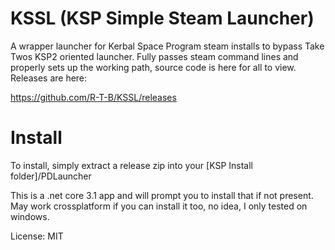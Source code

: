 # KSSL (KSP Simple Steam Launcher)
A wrapper launcher for Kerbal Space Program steam installs to bypass Take Twos KSP2 oriented launcher.  Fully passes steam command lines and properly sets up the working path, source code is here for all to view.  Releases are here:

https://github.com/R-T-B/KSSL/releases

# Install
To install, simply extract a release zip into your [KSP Install folder]/PDLauncher

This is a .net core 3.1 app and will prompt you to install that if not present.  May work crossplatform if you can install it too, no idea, I only tested on windows.

License: MIT
